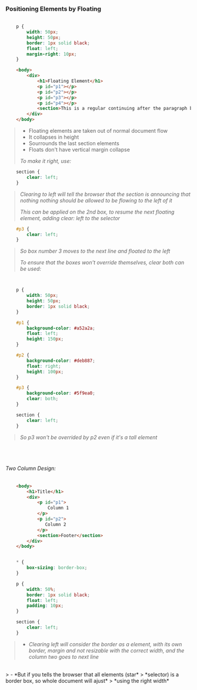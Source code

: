 ### Positioning Elements by Floating

```css
   
    p {
        width: 50px;
        height: 50px;
        border: 1px solid black;
        float: left;
        margin-right: 10px;
    }

```

```html
    <body>
        <div>
            <h1>Floating Element</h1>
            <p id="p1"></p>
            <p id="p2"></p>
            <p id="p3"></p>
            <p id="p4"></p>
            <section>This is a regular continuing after the paragraph boxex.</section>
        </div>
    </body>

```

> - Floating elements are taken out of normal document flow
> - It collapses in height
> - Sourrounds the last section elements
> - Floats don't have vertical margin collapse
> 
> *To make it right, use:*
```css 
    section {
        clear: left;
    }
```
> *Clearing to left will tell the browser that the section is announcing that nothing nothing should be allowed to be flowing to the left of it*
> 
> *This can be applied on the 2nd box, to resume the next floating element, adding clear: left to the selector*
```css
    #p3 {
        clear: left;
    }
```
> *So box number 3 moves to the next line and floated to the left*
>
> *To ensure that the boxes won't override themselves, clear both can be used:*

```css 


    p {
        width: 50px;
        height: 50px;
        border: 1px solid black;
    }

    #p1 {
        background-color: #a52a2a;
        float: left;
        height: 150px;
    }

    #p2 {
        background-color: #deb887;
        float: right;
        height: 100px;
    }

    #p3 {
        background-color: #5f9ea0;
        clear: both; 
    }

    section {
        clear: left;
    }
```
> *So p3 won't be overrided by p2 even if it's a tall element*

<br>
<br>

###### Two Column Design:

```html 
    <body>
        <h1>Title</h1>
        <div>
            <p id="p1">
                Column 1
            </p>
            <p id="p2">
               Column 2
            </p>
            <section>Footer</section>
        </div>
    </body>

```

```css 

    * {
        box-sizing: border-box; 
    }

    p {
        width: 50%;
        border: 1px solid black;
        float: left;
        padding: 10px;
    }

    section {
        clear: left;
    }
```

> - *Clearing left will consider the border as a element,*
> *with its own border, margin and not resizable with the*
> *correct width, and the column two goes to next line*
<br>
> - *But if you tells the browser that all elements (star*
> *selector) is a border box, so whole document will ajust* 
> *using the right width*


